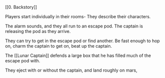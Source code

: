 [[0. Backstory]]

Players start individually in their rooms- 
They describe their characters.

The alarm sounds, and they all run to an escape pod. The captain is releasing the pod as they arrive.

They can try to get in the escape pod or find another.
Be fast enough to hop on, charm the captain to get on, beat up the captain.

The [[Lunar Captain]] defends a large box that he has filled much of the escape pod with.

They eject with or without the captain, and land roughly on mars, 
